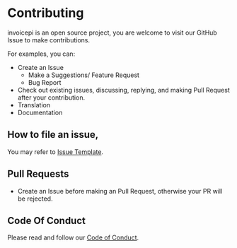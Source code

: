 # Contributing

invoicepi is an open source project, you are welcome to visit our GitHub Issue to make contributions.

For examples, you can:

* Create an Issue
    * Make a Suggestions/ Feature Request
    * Bug Report
* Check out existing issues, discussing, replying, and making Pull Request after your contribution.
* Translation
* Documentation

## How to file an issue,

You may refer to [Issue Template](ISSUE_TEMPLATE.md).

## Pull Requests

* Create an Issue before making an Pull Request, otherwise your PR will be rejected.

## Code Of Conduct

Please read and follow our [Code of Conduct](CODE_OF_CONDUCT.md).